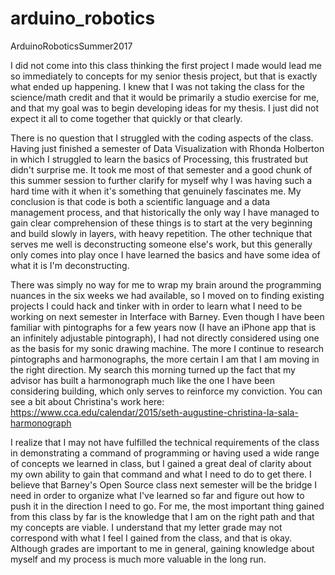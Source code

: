 # arduino_robotics
ArduinoRoboticsSummer2017

  I did not come into this class thinking the first project I made would lead me so immediately to concepts for my senior thesis project, but that is exactly what ended up happening. I knew that I was not taking the class for the science/math credit and that it would be primarily a studio exercise for me, and that my goal was to begin developing ideas for my thesis. I just did not expect it all to come together that quickly or that clearly.
  
  There is no question that I struggled with the coding aspects of the class. Having just finished a semester of Data Visualization with Rhonda Holberton in which I struggled to learn the basics of Processing, this frustrated but didn't surprise me. It took me most of that semester and a good chunk of this summer session to further clarify for myself why I was having such a hard time with it when it's something that genuinely fascinates me. My conclusion is that code is both a scientific language and a data management process, and that historically the only way I have managed to gain clear comprehension of these things is to start at the very beginning and build slowly in layers, with heavy repetition. The other technique that serves me well is deconstructing someone else's work, but this generally only comes into play once I have learned the basics and have some idea of what it is I'm deconstructing. 
  
  There was simply no way for me to wrap my brain around the programming nuances in the six weeks we had available, so I moved on to finding existing projects I could hack and tinker with in order to learn what I need to be working on next semester in Interface with Barney. Even though I have been familiar with pintographs for a few years now (I have an iPhone app that is an infinitely adjustable pintograph), I had not directly considered using one as the basis for my sonic drawing machine. The more I continue to research pintographs and harmonographs, the more certain I am that I am moving in the right direction. My search this morning turned up the fact that my advisor has built a harmonograph much like the one I have been considering building, which only serves to reinforce my conviction. You can see a bit about Christina's work here: https://www.cca.edu/calendar/2015/seth-augustine-christina-la-sala-harmonograph
  
  I realize that I may not have fulfilled the technical requirements of the class in demonstrating a command of programming or having used a wide range of concepts we learned in class, but I gained a great deal of clarity about my own ability to gain that command and what I need to do to get there. I believe that Barney's Open Source class next semester will be the bridge I need in order to organize what I've learned so far and figure out how to push it in the direction I need to go. For me, the most important thing gained from this class by far is the knowledge that I am on the right path and that my concepts are viable. I understand that my letter grade may not correspond with what I feel I gained from the class, and that is okay. Although grades are important to me in general, gaining knowledge about myself and my process is much more valuable in the long run. 
